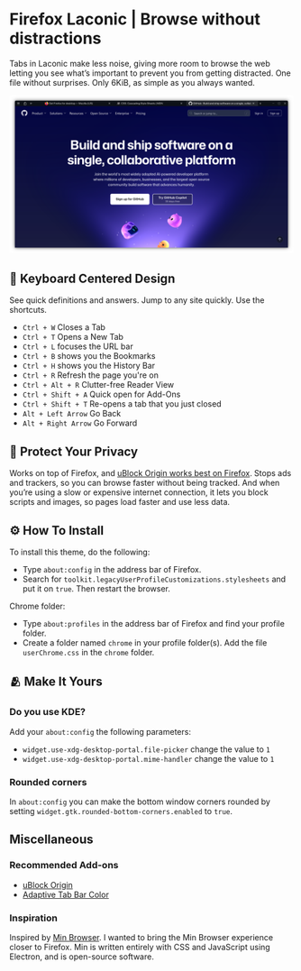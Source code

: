 # Firefox Laconic | Browse without distractions  

Tabs in Laconic make less noise, giving more room to browse the web letting you see what’s important to prevent you from getting distracted. One file without surprises. Only 6KiB, as simple as you always wanted.

![image](/assets/images/headerdark.png)

## :dart: Keyboard Centered Design

See quick definitions and answers. Jump to any site quickly. Use the shortcuts.

- `Ctrl + W` Closes a Tab
- `Ctrl + T` Opens a New Tab
- `Ctrl + L` focuses the URL bar
- `Ctrl + B` shows you the Bookmarks
- `Ctrl + H` shows you the History Bar
- `Ctrl + R` Refresh the page you're on
- `Ctrl + Alt + R` Clutter-free Reader View
- `Ctrl + Shift + A` Quick open for Add-Ons
- `Ctrl + Shift + T` Re-opens a tab that you just closed
- `Alt + Left Arrow` Go Back
- `Alt + Right Arrow` Go Forward

## :ninja: Protect Your Privacy

Works on top of Firefox, and [uBlock Origin works best on Firefox](https://github.com/gorhill/uBlock/wiki/uBlock-Origin-works-best-on-Firefox). Stops ads and trackers, so you can browse faster without being tracked. And when you’re using a slow or expensive internet connection, it lets you block scripts and images, so pages load faster and use less data.

## :gear: How To Install

To install this theme, do the following:

- Type `about:config` in the address bar of Firefox.
- Search for `toolkit.legacyUserProfileCustomizations.stylesheets` and put it on `true`. Then restart the browser.

Chrome folder:

- Type `about:profiles` in the address bar of Firefox and find your profile folder.
- Create a folder named `chrome` in your profile folder(s). Add the file `userChrome.css` in the `chrome` folder.

## :people_hugging: Make It Yours

### Do you use KDE?

Add  your `about:config` the following parameters:

- `widget.use-xdg-desktop-portal.file-picker` change the value to `1`
- `widget.use-xdg-desktop-portal.mime-handler` change the value to `1`

### Rounded corners

In `about:config` you can make the bottom window corners rounded by setting `widget.gtk.rounded-bottom-corners.enabled` to `true`.

## Miscellaneous

### Recommended Add-ons

- [uBlock Origin](https://addons.mozilla.org/en-US/firefox/addon/ublock-origin/)
- [Adaptive Tab Bar Color](https://addons.mozilla.org/en-US/firefox/addon/adaptive-tab-bar-colour/)

### Inspiration

Inspired by [Min Browser](https://github.com/minbrowser/min). I wanted to bring the Min Browser experience closer to Firefox. Min is written entirely with CSS and JavaScript using Electron, and is open-source software.
